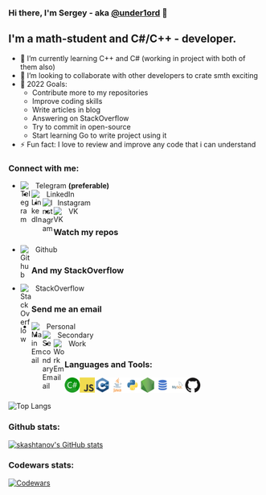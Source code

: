 ### Hi there, I'm Sergey - aka [@under1ord][telegram] 👋

## I'm a math-student and C#/C++ - developer.

- 🌱 I’m currently learning C++ and C# (working in project with both of them also)
- 👯 I’m looking to collaborate with other developers to crate smth exciting
- 🥅 2022 Goals: 
  * Contribute more to my repositories
  * Improve coding skills
  * Write articles in blog
  * Answering on StackOverflow
  * Try to commit in open-source 
  * Start learning Go to write project using it
- ⚡ Fun fact: I love to review and improve any code that i can understand

### Connect with me:

- &nbsp; Telegram **(preferable)** [<img align="left" alt="Telegram" width="22px" src="https://cdn.jsdelivr.net/npm/simple-icons@v3/icons/telegram.svg" />][telegram]
- &nbsp; LinkedIn [<img align="left" alt="LinkedIn" width="22px" src="https://cdn.jsdelivr.net/npm/simple-icons@v3/icons/linkedin.svg" />][linkedin]
- &nbsp; Instagram [<img align="left" alt="Instagram" width="22px" src="https://cdn.jsdelivr.net/npm/simple-icons@v3/icons/instagram.svg" />][instagram]
- &nbsp; VK [<img align="left" alt="VK" width="22px" src="https://cdn.jsdelivr.net/npm/simple-icons@v3/icons/vk.svg" />][instagram]

### Watch my repos
- &nbsp; Github [<img align="left" alt="Github" width="22px" src="https://cdn.jsdelivr.net/npm/simple-icons@v3/icons/github.svg" />][github]

### And my StackOverflow
- &nbsp; StackOverflow [<img align="left" alt="StackOverflow" width="22px" src="https://cdn.jsdelivr.net/npm/simple-icons@v3/icons/stackoverflow.svg" />][stackoverflow]

### Send me an email

- &nbsp; Personal [<img align="left" alt="Main Email" width="22px" src="https://cdn.jsdelivr.net/npm/simple-icons@v3/icons/gmail.svg" />][main_email]
- &nbsp; Secondary [<img align="left" alt="Secondary Email" width="22px" src="https://cdn.jsdelivr.net/npm/simple-icons@v3/icons/gmail.svg" />][secondary_email]
- &nbsp; Work [<img align="left" alt="Work Email" width="22px" src="https://cdn.jsdelivr.net/npm/simple-icons@v3/icons/gmail.svg" />][work_email]

### Languages and Tools:

<img align="left" alt="CSharp" width="30px" src="https://raw.githubusercontent.com/github/explore/80688e429a7d4ef2fca1e82350fe8e3517d3494d/topics/csharp/csharp.png" />

<img align="left" alt="JavaScript" width="30px" src="https://raw.githubusercontent.com/github/explore/80688e429a7d4ef2fca1e82350fe8e3517d3494d/topics/javascript/javascript.png" />

<img align="left" alt="GitHub" width="30px" src="https://raw.githubusercontent.com/github/explore/78df643247d429f6cc873026c0622819ad797942/topics/cpp/cpp.png" />

<img align="left" alt="GitHub" width="30px" src="https://raw.githubusercontent.com/github/explore/78df643247d429f6cc873026c0622819ad797942/topics/java/java.png" />

<img align="left" alt="GitHub" width="30px" src="https://raw.githubusercontent.com/github/explore/78df643247d429f6cc873026c0622819ad797942/topics/python/python.png" />

<img align="left" alt="Node.js" width="30px" src="https://raw.githubusercontent.com/github/explore/80688e429a7d4ef2fca1e82350fe8e3517d3494d/topics/nodejs/nodejs.png" />

<img align="left" alt="SQL" width="30px" src="https://raw.githubusercontent.com/github/explore/80688e429a7d4ef2fca1e82350fe8e3517d3494d/topics/sql/sql.png" />

<img align="left" alt="MySQL" width="30px" src="https://raw.githubusercontent.com/github/explore/80688e429a7d4ef2fca1e82350fe8e3517d3494d/topics/mysql/mysql.png" />

<img align="left" alt="GitHub" width="30px" src="https://raw.githubusercontent.com/github/explore/78df643247d429f6cc873026c0622819ad797942/topics/github/github.png" />

<br />
<br />

![Top Langs](https://github-readme-stats.vercel.app/api/top-langs/?username=skashtanov&hide=css,scss,html&theme=tokyonight)

### Github stats:
[![skashtanov's GitHub stats](https://github-readme-stats.vercel.app/api?username=skashtanov)](https://github.com/anuraghazra/github-readme-stats)

### Codewars stats:
[![Codewars](https://github.r2v.ch/codewars?user=skashtanov&name=true&top_languages=true&theme=light)](https://www.codewars.com/users/skashtanov)

[telegram]: https://t.me/under1ord
[vk]: https://vk.com/major_cringe
[instagram]: https://instagram.com/underl0rd
[linkedin]: https://linkedin.com/in/under1ord
[github]: https://github.com/skashtanov
[stackoverflow]: https://stackoverflow.com/users/17900527/excommunicado
[main_email]: mailto:under1ord@yandex.ru
[secondary_email]: mailto:kashtanovsergey2000@yandex.ru
[work_email]: mailto:s.kashtanov255@gmail.com
